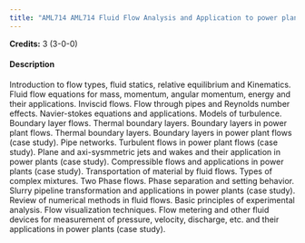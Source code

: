 ```yaml
---
title: "AML714 AML714 Fluid Flow Analysis and Application to power plants"
---
```

**Credits:** 3 (3-0-0)

#### Description
Introduction to flow types, fluid statics, relative equilibrium and Kinematics. Fluid flow equations for mass, momentum, angular momentum, energy and their applications. Inviscid flows. Flow through pipes and Reynolds number effects. Navier-stokes equations and applications. Models of turbulence. Boundary layer flows. Thermal boundary layers. Boundary layers in power plant flows. Thermal boundary layers. Boundary layers in power plant flows (case study). Pipe networks. Turbulent flows in power plant flows (case study). Plane and axi-sysmmetric jets and wakes and their application in power plants (case study). Compressible flows and applications in power plants (case study). Transportation of material by fluid flows. Types of complex mixtures. Two Phase flows. Phase separation and setting behavior. Slurry pipeline transformation and applications in power plants (case study). Review of numerical methods in fluid flows. Basic principles of experimental analysis. Flow visualization techniques. Flow metering and other fluid devices for measurement of pressure, velocity, discharge, etc. and their applications in power plants (case study).